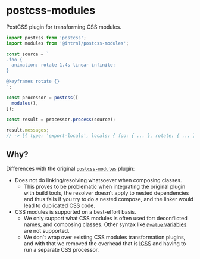 # postcss-modules

PostCSS plugin for transforming CSS modules.

```js
import postcss from 'postcss';
import modules from '@intrnl/postcss-modules';

const source = `
.foo {
  animation: rotate 1.4s linear infinite;
}

@keyframes rotate {}
`;

const processor = postcss([
  modules(),
]);

const result = processor.process(source);

result.messages;
// -> [{ type: 'export-locals', locals: { foo: { ... }, rotate: { ... } } }]
```

## Why?

Differences with the original [`postcss-modules`][postcss-modules] plugin:

- Does not do linking/resolving whatsoever when composing classes.
  - This proves to be problematic when integrating the original plugin with build tools, the
    resolver doesn't apply to nested dependencies and thus fails if you try to do a nested compose,
    and the linker would lead to duplicated CSS code.
- CSS modules is supported on a best-effort basis.
  - We only support what CSS modules is often used for: deconflicted names, and composing classes.
    Other syntax like [`@value` variables][module-values] are not supported.
  - We don't wrap over existing CSS modules transformation plugins, and with that we removed the
    overhead that is [ICSS][icss] and having to run a separate CSS processor.

[postcss-modules]: https://github.com/madyankin/postcss-modules
[module-values]: https://github.com/css-modules/css-modules/blob/master/docs/values-variables.md
[icss]: https://github.com/css-modules/icss
